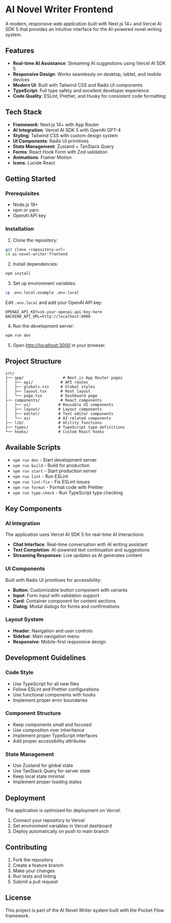 # AI Novel Writer Frontend

A modern, responsive web application built with Next.js 14+ and Vercel AI SDK 5 that provides an intuitive interface for the AI-powered novel writing system.

## Features

- **Real-time AI Assistance**: Streaming AI suggestions using Vercel AI SDK 5
- **Responsive Design**: Works seamlessly on desktop, tablet, and mobile devices
- **Modern UI**: Built with Tailwind CSS and Radix UI components
- **TypeScript**: Full type safety and excellent developer experience
- **Code Quality**: ESLint, Prettier, and Husky for consistent code formatting

## Tech Stack

- **Framework**: Next.js 14+ with App Router
- **AI Integration**: Vercel AI SDK 5 with OpenAI GPT-4
- **Styling**: Tailwind CSS with custom design system
- **UI Components**: Radix UI primitives
- **State Management**: Zustand + TanStack Query
- **Forms**: React Hook Form with Zod validation
- **Animations**: Framer Motion
- **Icons**: Lucide React

## Getting Started

### Prerequisites

- Node.js 18+ 
- npm or yarn
- OpenAI API key

### Installation

1. Clone the repository:
```bash
git clone <repository-url>
cd ai-novel-writer-frontend
```

2. Install dependencies:
```bash
npm install
```

3. Set up environment variables:
```bash
cp .env.local.example .env.local
```

Edit `.env.local` and add your OpenAI API key:
```env
OPENAI_API_KEY=sk-your-openai-api-key-here
BACKEND_API_URL=http://localhost:8000
```

4. Run the development server:
```bash
npm run dev
```

5. Open [http://localhost:3000](http://localhost:3000) in your browser.

## Project Structure

```
src/
├── app/                 # Next.js App Router pages
│   ├── api/            # API routes
│   ├── globals.css     # Global styles
│   ├── layout.tsx      # Root layout
│   └── page.tsx        # Dashboard page
├── components/         # React components
│   ├── ui/            # Reusable UI components
│   ├── layout/        # Layout components
│   ├── editor/        # Text editor components
│   └── ai/            # AI-related components
├── lib/               # Utility functions
├── types/             # TypeScript type definitions
└── hooks/             # Custom React hooks
```

## Available Scripts

- `npm run dev` - Start development server
- `npm run build` - Build for production
- `npm run start` - Start production server
- `npm run lint` - Run ESLint
- `npm run lint:fix` - Fix ESLint issues
- `npm run format` - Format code with Prettier
- `npm run type-check` - Run TypeScript type checking

## Key Components

### AI Integration

The application uses Vercel AI SDK 5 for real-time AI interactions:

- **Chat Interface**: Real-time conversation with AI writing assistant
- **Text Completion**: AI-powered text continuation and suggestions
- **Streaming Responses**: Live updates as AI generates content

### UI Components

Built with Radix UI primitives for accessibility:

- **Button**: Customizable button component with variants
- **Input**: Form input with validation support
- **Card**: Container component for content sections
- **Dialog**: Modal dialogs for forms and confirmations

### Layout System

- **Header**: Navigation and user controls
- **Sidebar**: Main navigation menu
- **Responsive**: Mobile-first responsive design

## Development Guidelines

### Code Style

- Use TypeScript for all new files
- Follow ESLint and Prettier configurations
- Use functional components with hooks
- Implement proper error boundaries

### Component Structure

- Keep components small and focused
- Use composition over inheritance
- Implement proper TypeScript interfaces
- Add proper accessibility attributes

### State Management

- Use Zustand for global state
- Use TanStack Query for server state
- Keep local state minimal
- Implement proper loading states

## Deployment

The application is optimized for deployment on Vercel:

1. Connect your repository to Vercel
2. Set environment variables in Vercel dashboard
3. Deploy automatically on push to main branch

## Contributing

1. Fork the repository
2. Create a feature branch
3. Make your changes
4. Run tests and linting
5. Submit a pull request

## License

This project is part of the AI Novel Writer system built with the Pocket Flow framework.
